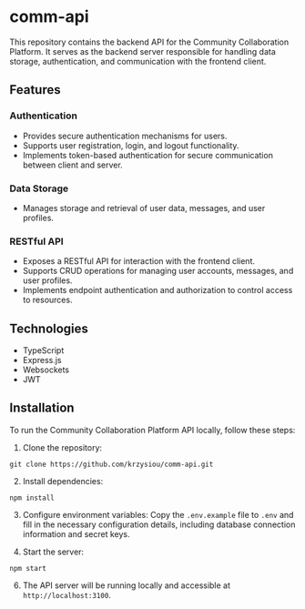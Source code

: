 # comm-api

This repository contains the backend API for the Community Collaboration Platform. It serves as the backend server responsible for handling data storage, authentication, and communication with the frontend client.

## Features

### Authentication
- Provides secure authentication mechanisms for users.
- Supports user registration, login, and logout functionality.
- Implements token-based authentication for secure communication between client and server.

### Data Storage
- Manages storage and retrieval of user data, messages, and user profiles.

### RESTful API
- Exposes a RESTful API for interaction with the frontend client.
- Supports CRUD operations for managing user accounts, messages, and user profiles.
- Implements endpoint authentication and authorization to control access to resources.

## Technologies

- TypeScript
- Express.js
- Websockets
- JWT

## Installation

To run the Community Collaboration Platform API locally, follow these steps:

1. Clone the repository:
```
git clone https://github.com/krzysiou/comm-api.git
```

2. Install dependencies:
```
npm install
```

3. Configure environment variables:
Copy the `.env.example` file to `.env` and fill in the necessary configuration details, including database connection information and secret keys.

5. Start the server:
```
npm start
```

6. The API server will be running locally and accessible at `http://localhost:3100`.
